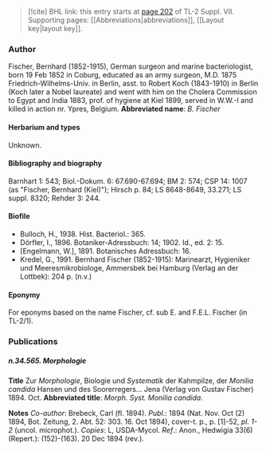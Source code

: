 > [!cite] BHL link: this entry starts at [page 202](https://www.biodiversitylibrary.org/page/33259706) of TL-2 Suppl. VII.
> Supporting pages: [[Abbreviations|abbreviations]], [[Layout key|layout key]].

### Author

Fischer, Bernhard (1852-1915), German surgeon and marine bacteriologist, born 19 Feb 1852 in Coburg, educated as an army surgeon, M.D. 1875 Friedrich-Wilhelms-Univ. in Berlin, asst. to Robert Koch (1843-1910) in Berlin (Koch later a Nobel laureate) and went with him on the Cholera Commission to Egypt and India 1883, prof. of hygiene at Kiel 1899, served in W.W.-I and killed in action nr. Ypres, Belgium. 
**Abbreviated name**: *B. Fischer*

#### Herbarium and types

Unknown.

#### Bibliography and biography

Barnhart 1: 543; Biol.-Dokum. 6: 67.690-67.694; BM 2: 574; CSP 14: 1007 (as "Fischer, Bernhard (Kiel)"); Hirsch p. 84; LS 8648-8649, 33.271; LS suppl. 8320; Rehder 3: 244.

#### Biofile

- Bulloch, H., 1938. Hist. Bacteriol.: 365.
- Dörfler, I., 1896. Botaniker-Adressbuch: 14; 1902. Id., ed. 2: 15.
- \[Engelmann, W.\], 1891. Botanisches Adressbuch: 16.
- Kredel, G., 1991. Bernhard Fischer (1852-1915): Marinearzt, Hygieniker und Meeresmikrobiologe, Ammersbek bei Hamburg (Verlag an der Lottbek): 204 p. (n.v.)

#### Eponymy

For eponyms based on the name Fischer, cf. sub E. and F.E.L. Fischer (in TL-2/1).

### Publications

##### n.34.565. Morphologie

**Title**
Zur *Morphologie*, Biologie und *Systematik* der Kahmpilze, der *Monilia candida* Hansen und des Soorerregers... Jena (Verlag von Gustav Fischer) 1894. Oct.
**Abbreviated title**: *Morph. Syst. Monilia candida*.

**Notes**
*Co-author*: Brebeck, Carl (fl. 1894).
*Publ*.: 1894 (Nat. Nov. Oct (2) 1894, Bot. Zeitung, 2. Abt. 52: 303. 16. Oct 1894), cover-t. p., p. \[1\]-52, *pl. 1-2* (uncol. microphot.). *Copies*: L, USDA-Mycol.
*Ref*.: Anon., Hedwigia 33(6)(Repert.): (152)-(163). 20 Dec 1894 (rev.).

